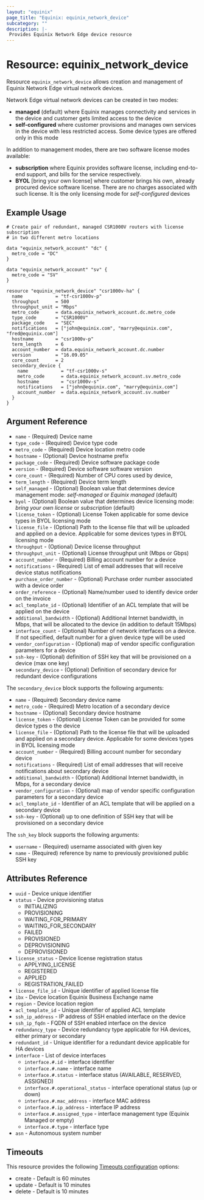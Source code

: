 ```yaml
---
layout: "equinix"
page_title: "Equinix: equinix_network_device"
subcategory: ""
description: |-
 Provides Equinix Network Edge device resource
---
```


# Resource: equinix_network_device

Resource `equinix_network_device` allows creation and management of Equinix Network
Edge virtual network devices.

Network Edge virtual network devices can be created in two modes:

* **managed** (default) where Equinix manages connectivity and services in the
device and customer gets limited access to the device
* **self-configured** where customer provisions and manages own services in the device
with less restricted access. Some device types are offered only in this mode

In addition to management modes, there are two software license modes available:

* **subscription**  where Equinix provides software license, including end-to-end
support, and bills for the service respectively.
* **BYOL** [bring your own license] where customer brings his own, already procured
device software license. There are no charges associated with such license.
It is the only licensing mode for *self-configured* devices

## Example Usage

```hcl
# Create pair of redundant, managed CSR1000V routers with license subscription
# in two different metro locations

data "equinix_network_account" "dc" {
  metro_code = "DC"
}

data "equinix_network_account" "sv" {
  metro_code = "SV"
}

resource "equinix_network_device" "csr1000v-ha" {
  name            = "tf-csr1000v-p"
  throughput      = 500
  throughput_unit = "Mbps"
  metro_code      = data.equinix_network_account.dc.metro_code
  type_code       = "CSR1000V"
  package_code    = "SEC"
  notifications   = ["john@equinix.com", "marry@equinix.com", "fred@equinix.com"]
  hostname        = "csr1000v-p"
  term_length     = 6
  account_number  = data.equinix_network_account.dc.number
  version         = "16.09.05"
  core_count      = 2
  secondary_device {
    name            = "tf-csr1000v-s"
    metro_code      = data.equinix_network_account.sv.metro_code
    hostname        = "csr1000v-s"
    notifications   = ["john@equinix.com", "marry@equinix.com"]
    account_number  = data.equinix_network_account.sv.number
  }
}
```

## Argument Reference

* `name` - (Required) Device name
* `type_code` - (Required) Device type code
* `metro_code` - (Required) Device location metro code
* `hostname` - (Optional) Device hostname prefix
* `package_code` - (Required) Device software package code
* `version` - (Required) Device software software version
* `core_count` - (Required) Number of CPU cores used by device,
* `term_length` - (Required) Device term length
* `self_managed` - (Optional) Boolean value that determines device management mode:
*self-managed* or *Equinix managed* (default)
* `byol` - (Optional) Boolean value that determines device licensing mode:
*bring your own license* or *subscription* (default)
* `license_token` - (Optional) License Token applicable for some device types
in BYOL licensing mode
* `license_file` - (Optional) Path to the license file that will be uploaded and
applied on a device. Applicable for some devices types in BYOL licensing mode
* `throughput` - (Optional) Device license throughput
* `throughput_unit` - (Optional) License throughput unit (Mbps or Gbps)
* `account_number` - (Required) Billing account number for a device
* `notifications` - (Required) List of email addresses that will receive device
status notifications
* `purchase_order_number` - (Optional) Purchase order number associated
with a device order
* `order_reference` - (Optional) Name/number used to identify device order on
the invoice
* `acl_template_id` - (Optional) Identifier of an ACL template that
will be applied on the device
* `additional_bandwidth` - (Optional) Additional Internet bandwidth, in Mbps,
that will be allocated to the device (in addition to default 15Mbps)
* `interface_count` - (Optional) Number of network interfaces on a device. If not
specified, default number for a given device type will be used
* `vendor_configuration` - (Optional) map of vendor specific configuration parameters
for a device
* `ssh-key` - (Optional) definition of SSH key that will be provisioned
on a device (max one key)
* `secondary_device` - (Optional) Definition of secondary device for redundant
device configurations

The `secondary_device` block supports the following arguments:

* `name` - (Required) Secondary device name
* `metro_code` - (Required) Metro location of a secondary device
* `hostname` - (Optional) Secondary device hostname
* `license_token` - (Optional) License Token can be provided
for some device types o the device
* `license_file` - (Optional) Path to the license file that
will be uploaded and applied on a secondary device. Applicable for some devices
types in BYOL licensing mode
* `account_number` - (Required) Billing account number for
secondary device
* `notifications` - (Required) List of email addresses that
will receive notifications about secondary device
* `additional_bandwidth` - (Optional) Additional Internet
bandwidth, in Mbps, for a secondary device
* `vendor_configuration` - (Optional) map of vendor specific
configuration parameters for a secondary device
* `acl_template_id` - Identifier of an ACL template that will
be applied on a secondary device
* `ssh-key` - (Optional) up to one definition of SSH key that will be provisioned
on a secondary device

The `ssh_key` block supports the following arguments:

* `username` - (Required) username associated with given key
* `name` - (Required) reference by name to previously provisioned public SSH key

## Attributes Reference

* `uuid` - Device unique identifier
* `status` - Device provisioning status
  * INITIALIZING
  * PROVISIONING
  * WAITING_FOR_PRIMARY
  * WAITING_FOR_SECONDARY
  * FAILED
  * PROVISIONED
  * DEPROVISIONING
  * DEPROVISIONED
* `license_status` - Device license registration status
  * APPLYING_LICENSE
  * REGISTERED
  * APPLIED
  * REGISTRATION_FAILED
* `license_file_id` - Unique identifier of applied license file
* `ibx` - Device location Equinix Business Exchange name
* `region` - Device location region
* `acl_template_id` - Unique identifier of applied ACL template
* `ssh_ip_address` - IP address of SSH enabled interface on the device
* `ssh_ip_fqdn` - FQDN of SSH enabled interface on the device
* `redundancy_type` - Device redundancy type applicable for HA devices, either
primary or secondary
* `redundant_id` - Unique identifier for a redundant device applicable for HA devices
* `interface` - List of device interfaces
  * `interface.#.id` - interface identifier
  * `interface.#.name` - interface name
  * `interface.#.status` -  interface status (AVAILABLE, RESERVED, ASSIGNED)
  * `interface.#.operational_status` - interface operational status (up or down)
  * `interface.#.mac_address` - interface MAC address
  * `interface.#.ip_address` - interface IP address
  * `interface.#.assigned_type` - interface management type (Equinix Managed or empty)
  * `interface.#.type` - interface type
* `asn` - Autonomous system number

## Timeouts

This resource provides the following [Timeouts configuration](https://www.terraform.io/docs/configuration/resources.html#operation-timeouts)
options:

* create - Default is 60 minutes
* update - Default is 10 minutes
* delete - Default is 10 minutes
